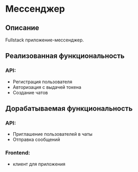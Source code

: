 # Мессенджер
## Описание
Fullstack приложение-мессенджер.
## Реализованная функциональность
### API:
* Регистрация пользователя
* Авторизация с выдачей токена
* Создание чатов
## Дорабатываемая функциональность
### API:
* Приглашение пользователей в чаты
* Отправка сообщений
### Frontend:
* клиент для приложения
